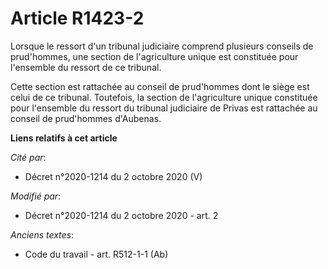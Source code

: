 # Article R1423-2

Lorsque le ressort d'un tribunal judiciaire comprend plusieurs conseils de prud'hommes, une section de l'agriculture unique
est constituée pour l'ensemble du ressort de ce tribunal.

Cette section est rattachée au conseil de prud'hommes dont le siège est celui de ce tribunal. Toutefois, la section de
l'agriculture unique constituée pour l'ensemble du ressort du tribunal judiciaire de Privas est rattachée au conseil de
prud'hommes d'Aubenas.

**Liens relatifs à cet article**

_Cité par_:

  - Décret n°2020-1214 du 2 octobre 2020 (V)

_Modifié par_:

  - Décret n°2020-1214 du 2 octobre 2020 - art. 2

_Anciens textes_:

  - Code du travail - art. R512-1-1 (Ab)
